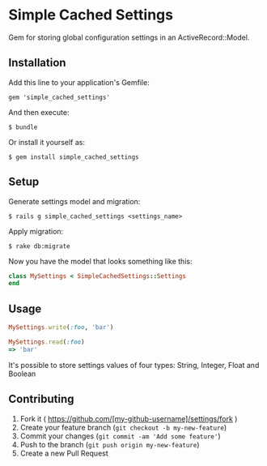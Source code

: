 # Simple Cached Settings

Gem for storing global configuration settings in an ActiveRecord::Model.

## Installation

Add this line to your application's Gemfile:

    gem 'simple_cached_settings'

And then execute:

    $ bundle

Or install it yourself as:

    $ gem install simple_cached_settings

## Setup

Generate settings model and migration:

    $ rails g simple_cached_settings <settings_name>

Apply migration:
    
    $ rake db:migrate

Now you have the model that looks something like this:

```ruby
class MySettings < SimpleCachedSettings::Settings
end
```

## Usage

```ruby
MySettings.write(:foo, 'bar')

MySettings.read(:foo)
=> 'bar'
```

It's possible to store settings values of four types: String, Integer, Float and Boolean

## Contributing

1. Fork it ( https://github.com/[my-github-username]/settings/fork )
2. Create your feature branch (`git checkout -b my-new-feature`)
3. Commit your changes (`git commit -am 'Add some feature'`)
4. Push to the branch (`git push origin my-new-feature`)
5. Create a new Pull Request
